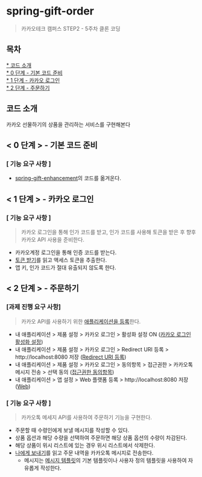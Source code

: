 # spring-gift-order
> 카카오테크 캠퍼스 STEP2 - 5주차 클론 코딩
## 목차
[* 코드 소개](#코드-소개)<br>
[* 0 단계 - 기본 코드 준비](#-0-단계----기본-코드-준비)<br>
[* 1 단계 - 카카오 로그인](#-1-단계----카카오-로그인)<br>
[* 2 단계 - 주문하기](#-2-단계----주문하기)<br>

## 코드 소개
카카오 선물하기의 상품을 관리하는 서비스를 구현해본다

## < 0 단계 > - 기본 코드 준비
### [ 기능 요구 사항 ]
- [spring-gift-enhancement](https://github.com/chris0825/spring-gift-enhancement.git)의 코드를 옮겨온다.

## < 1 단계 > - 카카오 로그인
### [ 기능 요구 사항 ]
> 카카오 로그인을 통해 인가 코드를 받고, 인가 코드를 사용해 토큰을 받은 후 향후 카카오 API 사용을 준비한다.
- 카카오계정 로그인을 통해 인증 코드를 받는다.
- [토큰 받기](https://developers.kakao.com/docs/latest/ko/kakaologin/rest-api#request-token)를 읽고 액세스 토큰을 추출한다.
- 앱 키, 인가 코드가 절대 유출되지 않도록 한다.

## < 2 단계 > - 주문하기
### [과제 진행 요구 사항]
> 카카오 API를 사용하기 위한 [애플리케이션을 등록](https://developers.kakao.com/docs/latest/ko/getting-started/quick-start#create)한다.
- 내 애플리케이션 > 제품 설정 > 카카오 로그인 > 활성화 설정 ON ([카카오 로그인 활성화 설정](https://developers.kakao.com/docs/latest/ko/kakaologin/prerequisite#kakao-login-activate))
- 내 애플리케이션 > 제품 설정 > 카카오 로그인 > Redirect URI 등록 > http://localhost:8080 저장 ([Redirect URI 등록](https://developers.kakao.com/docs/latest/ko/kakaologin/prerequisite#kakao-login-redirect-uri))
- 내 애플리케이션 > 제품 설정 > 카카오 로그인 > 동의항목 > 접근권한 > 카카오톡 메시지 전송 > 선택 동의 ([접근권한 동의항목](https://developers.kakao.com/docs/latest/ko/kakaologin/prerequisite#permission))
- 내 애플리케이션 > 앱 설정 > Web 플랫폼 등록 > http://localhost:8080 저장 ([Web](https://developers.kakao.com/docs/latest/ko/getting-started/app#platform-web))

### [ 기능 요구 사항 ]
> 카카오톡 메세지 API를 사용하여 주문하기 기능을 구현한다.
- 주문할 때 수령인에게 보낼 메시지를 작성할 수 있다.
- 상품 옵션과 해당 수량을 선택하여 주문하면 해당 상품 옵션의 수량이 차감된다.
- 해당 상품이 위시 리스트에 있는 경우 위시 리스트에서 삭제한다.
- [나에게 보내기](https://developers.kakao.com/docs/latest/ko/message/rest-api#default-template-msg-me)를 읽고 주문 내역을 카카오톡 메시지로 전송한다.
  - 메시지는 [메시지 템플릿](https://developers.kakao.com/docs/latest/ko/message/message-template)의 기본 템플릿이나 사용자 정의 템플릿을 사용하여 자유롭게 작성한다.
